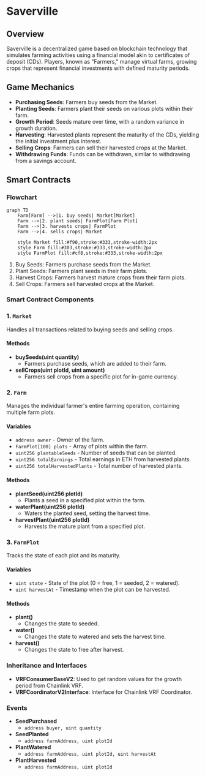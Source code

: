 # Saverville

## Overview
Saverville is a decentralized game based on blockchain technology that simulates farming activities using a financial model akin to certificates of deposit (CDs). Players, known as "Farmers," manage virtual farms, growing crops that represent financial investments with defined maturity periods.

## Game Mechanics
- **Purchasing Seeds**: Farmers buy seeds from the Market.
- **Planting Seeds**: Farmers plant their seeds on various plots within their farm.
- **Growth Period**: Seeds mature over time, with a random variance in growth duration.
- **Harvesting**: Harvested plants represent the maturity of the CDs, yielding the initial investment plus interest.
- **Selling Crops**: Farmers can sell their harvested crops at the Market.
- **Withdrawing Funds**: Funds can be withdrawn, similar to withdrawing from a savings account.

## Smart Contracts

### Flowchart
```mermaid
graph TD
    Farm[Farm] -->|1. buy seeds| Market[Market]
    Farm -->|2. plant seeds| FarmPlot[Farm Plot]
    Farm -->|3. harvests crops| FarmPlot
    Farm -->|4. sells crops| Market

    style Market fill:#f90,stroke:#333,stroke-width:2px
    style Farm fill:#303,stroke:#333,stroke-width:2px
    style FarmPlot fill:#cf8,stroke:#333,stroke-width:2px
```
1. Buy Seeds: Farmers purchase seeds from the Market.
2. Plant Seeds: Farmers plant seeds in their farm plots. 
3. Harvest Crops: Farmers harvest mature crops from their farm plots.
4. Sell Crops: Farmers sell harvested crops at the Market.

### Smart Contract Components

### 1. `Market`
Handles all transactions related to buying seeds and selling crops.

#### Methods
- **buySeeds(uint quantity)**
  - Farmers purchase seeds, which are added to their farm.
- **sellCrops(uint plotId, uint amount)**
  - Farmers sell crops from a specific plot for in-game currency.

### 2. `Farm`
Manages the individual farmer's entire farming operation, containing multiple farm plots.

#### Variables
- `address owner` - Owner of the farm.
- `FarmPlot[100] plots` - Array of plots within the farm.
- `uint256 plantableSeeds` - Number of seeds that can be planted.
- `uint256 totalEarnings` - Total earnings in ETH from harvested plants.
- `uint256 totalHarvestedPlants` - Total number of harvested plants.

#### Methods
- **plantSeed(uint256 plotId)**
  - Plants a seed in a specified plot within the farm.
- **waterPlant(uint256 plotId)**
  - Waters the planted seed, setting the harvest time.
- **harvestPlant(uint256 plotId)**
  - Harvests the mature plant from a specified plot.

### 3. `FarmPlot`
Tracks the state of each plot and its maturity.

#### Variables
- `uint state` - State of the plot (0 = free, 1 = seeded, 2 = watered).
- `uint harvestAt` - Timestamp when the plot can be harvested.

#### Methods
- **plant()**
  - Changes the state to seeded.
- **water()**
  - Changes the state to watered and sets the harvest time.
- **harvest()**
  - Changes the state to free after harvest.

### Inheritance and Interfaces

- **VRFConsumerBaseV2**: Used to get random values for the growth period from Chainlink VRF.
- **VRFCoordinatorV2Interface**: Interface for Chainlink VRF Coordinator.

### Events

- **SeedPurchased**
  - `address buyer, uint quantity`
- **SeedPlanted**
  - `address farmAddress, uint plotId`
- **PlantWatered**
  - `address farmAddress, uint plotId, uint harvestAt`
- **PlantHarvested**
  - `address farmAddress, uint plotId`
